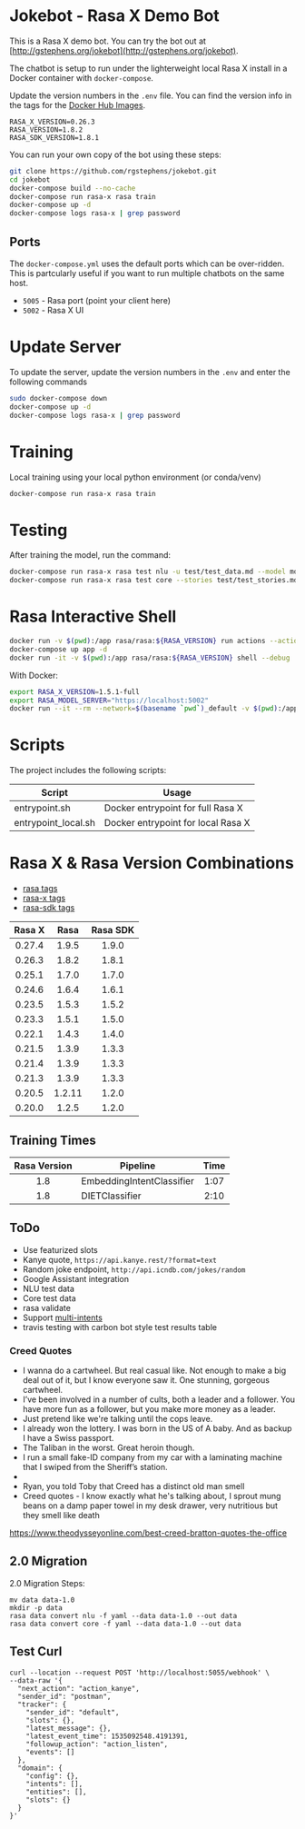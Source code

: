 # Jokebot - Rasa X Demo Bot

This is a Rasa X demo bot. You can try the bot out at [http://gstephens.org/jokebot](http://gstephens.org/jokebot).

The chatbot is setup to run under the lighterweight local Rasa X install in a Docker container with `docker-compose`.

Update the version numbers in the `.env` file. You can find the version info in the tags for the [Docker Hub Images](https://hub.docker.com/u/rasa).

```
RASA_X_VERSION=0.26.3
RASA_VERSION=1.8.2
RASA_SDK_VERSION=1.8.1
```

You can run your own copy of the bot using these steps:

```sh
git clone https://github.com/rgstephens/jokebot.git
cd jokebot
docker-compose build --no-cache
docker-compose run rasa-x rasa train
docker-compose up -d
docker-compose logs rasa-x | grep password
```

## Ports

The `docker-compose.yml` uses the default ports which can be over-ridden. This is partcularly useful if you want to run multiple chatbots on the same host.

- `5005` - Rasa port (point your client here)
- `5002` - Rasa X UI

# Update Server

To update the server, update the version numbers in the `.env` and enter the following commands

```sh
sudo docker-compose down
docker-compose up -d
docker-compose logs rasa-x | grep password
```

# Training

Local training using your local python environment (or conda/venv)

```sh
docker-compose run rasa-x rasa train
```

# Testing

After training the model, run the command:

```sh
docker-compose run rasa-x rasa test nlu -u test/test_data.md --model models/$(ls models)
docker-compose run rasa-x rasa test core --stories test/test_stories.md
```

# Rasa Interactive Shell

```sh
docker run -v $(pwd):/app rasa/rasa:${RASA_VERSION} run actions --actions actions.actions
docker-compose up app -d
docker run -it -v $(pwd):/app rasa/rasa:${RASA_VERSION} shell --debug
```

With Docker:

```sh
export RASA_X_VERSION=1.5.1-full
export RASA_MODEL_SERVER="https://localhost:5002"
docker run --it --rm --network=$(basename `pwd`)_default -v $(pwd):/app rasa/rasa:${RASA_X_VERSION} shell --model /app/models/$(ls models) --endpoints endpoints_local.yml
```

# Scripts

The project includes the following scripts:

| Script              | Usage                              |
| ------------------- | ---------------------------------- |
| entrypoint.sh       | Docker entrypoint for full Rasa X  |
| entrypoint_local.sh | Docker entrypoint for local Rasa X |

# Rasa X & Rasa Version Combinations

- [rasa tags](https://hub.docker.com/r/rasa/rasa/tags)
- [rasa-x tags](https://hub.docker.com/r/rasa/rasa-x/tags)
- [rasa-sdk tags](https://hub.docker.com/r/rasa/rasa-sdk/tags)

| Rasa X |  Rasa  | Rasa SDK |
| :----: | :----: | :------: |
| 0.27.4 | 1.9.5  |  1.9.0   |
| 0.26.3 | 1.8.2  |  1.8.1   |
| 0.25.1 | 1.7.0  |  1.7.0   |
| 0.24.6 | 1.6.4  |  1.6.1   |
| 0.23.5 | 1.5.3  |  1.5.2   |
| 0.23.3 | 1.5.1  |  1.5.0   |
| 0.22.1 | 1.4.3  |  1.4.0   |
| 0.21.5 | 1.3.9  |  1.3.3   |
| 0.21.4 | 1.3.9  |  1.3.3   |
| 0.21.3 | 1.3.9  |  1.3.3   |
| 0.20.5 | 1.2.11 |  1.2.0   |
| 0.20.0 | 1.2.5  |  1.2.0   |

## Training Times

| Rasa Version | Pipeline                  | Time |
| :----------: | ------------------------- | :--: |
|     1.8      | EmbeddingIntentClassifier | 1:07 |
|     1.8      | DIETClassifier            | 2:10 |

## ToDo

- Use featurized slots
- Kanye quote, `https://api.kanye.rest/?format=text`
- Random joke endpoint, `http://api.icndb.com/jokes/random`
- Google Assistant integration
- NLU test data
- Core test data
- rasa validate
- Support [multi-intents](https://blog.rasa.com/how-to-handle-multiple-intents-per-input-using-rasa-nlu-tensorflow-pipeline/?_ga=2.50044902.1771157212.1575170721-2034915719.1563294018)
- travis testing with carbon bot style test results table

### Creed Quotes

- I wanna do a cartwheel. But real casual like. Not enough to make a big deal out of it, but I know everyone saw it. One stunning, gorgeous cartwheel.
- I’ve been involved in a number of cults, both a leader and a follower. You have more fun as a follower, but you make more money as a leader.
- Just pretend like we're talking until the cops leave.
- I already won the lottery. I was born in the US of A baby. And as backup I have a Swiss passport.
- The Taliban in the worst. Great heroin though.
- I run a small fake-ID company from my car with a laminating machine that I swiped from the Sheriff’s station.
-
- Ryan, you told Toby that Creed has a distinct old man smell
- Creed quotes - I know exactly what he's talking about, I sprout mung beans on a damp paper towel in my desk drawer, very nutritious but they smell like death

https://www.theodysseyonline.com/best-creed-bratton-quotes-the-office

## 2.0 Migration

2.0 Migration Steps:

```
mv data data-1.0
mkdir -p data
rasa data convert nlu -f yaml --data data-1.0 --out data
rasa data convert core -f yaml --data data-1.0 --out data
```

## Test Curl

```
curl --location --request POST 'http://localhost:5055/webhook' \
--data-raw '{      
  "next_action": "action_kanye",
  "sender_id": "postman",
  "tracker": {
    "sender_id": "default",
    "slots": {},
    "latest_message": {},
    "latest_event_time": 1535092548.4191391,
    "followup_action": "action_listen",
    "events": []
  },
  "domain": {
    "config": {},
    "intents": [],
    "entities": [],
    "slots": {}
  }
}'
```